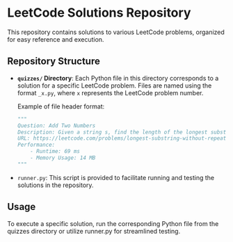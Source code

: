# LeetCode Solutions Repository

This repository contains solutions to various LeetCode problems, organized for easy reference and execution.

## Repository Structure

- **`quizzes/` Directory**: Each Python file in this directory corresponds to a solution for a specific LeetCode problem. Files are named using the format `_x.py`, where `x` represents the LeetCode problem number.
  
  Example of file header format:
  
  ```python
  """
  Question: Add Two Numbers
  Description: Given a string s, find the length of the longest substring without repeating characters.
  URL: https://leetcode.com/problems/longest-substring-without-repeating-characters/
  Performance:
      - Runtime: 69 ms
      - Memory Usage: 14 MB
  """
- `runner.py`: This script is provided to facilitate running and testing the solutions in the repository.


## Usage

To execute a specific solution, run the corresponding Python file from the quizzes directory or utilize runner.py for streamlined testing.
